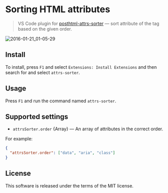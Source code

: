 # Sorting HTML attributes

> VS Code plugin for [posthtml-attrs-sorter](https://github.com/mrmlnc/posthtml-attrs-sorter) — sort attribute of the tag based on the given order.

![2016-01-21_01-05-29](https://cloud.githubusercontent.com/assets/7034281/12464661/24955f8c-bfdb-11e5-873d-a04ad0cf6aae.gif)

## Install

To install, press `F1` and select `Extensions: Install Extensions` and then search for and select `attrs-sorter`.

## Usage

Press `F1` and run the command named `attrs-sorter`.

## Supported settings

 * `attrsSorter.order` {Array} — An array of attributes in the correct order.

For example:

```json
{
  "attrsSorter.order": ["data", "aria", "class"]
}
```

## License

This software is released under the terms of the MIT license.
